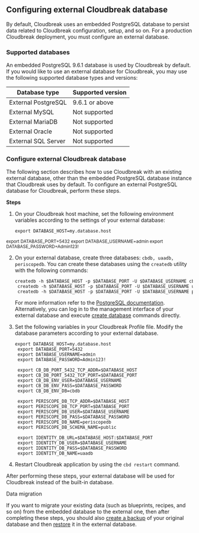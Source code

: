 ## Configuring external Cloudbreak database

By default, Cloudbreak uses an embedded PostgreSQL database to persist data related to Cloudbreak configuration, setup, and so on. For a production Cloudbreak deployment, you must configure an external database. 

### Supported databases

An embedded PostgreSQL 9.6.1 database is used by Cloudbreak by default. If you would like to
use an external database for Cloudbreak, you may use the following supported database types and versions: 

| Database type | Supported version |
|---|---| 
| External PostgreSQL | 9.6.1 or above |
| External MySQL | Not supported |
| External MariaDB | Not supported |
| External Oracle | Not supported |
| External SQL Server | Not supported |


### Configure external Cloudbreak database

The following section describes how to use Cloudbreak with an existing external database, other than
the embedded PostgreSQL database instance that Cloudbreak uses by default. To configure an external PostgreSQL database for Cloudbreak, perform these steps. 

**Steps**

1. On your Cloudbreak host machine, set the following environment variables according to the settings of your external database: 

    <pre><small>export DATABASE_HOST=my.database.host
export DATABASE_PORT=5432
export DATABASE_USERNAME=admin
export DATABASE_PASSWORD=Admin123!
    </small></pre>
 
2. On your external database, create three databases: `cbdb, uaadb, periscopedb`. You can create these databases using the `createdb` utility with the following commands:
   
    <pre><small>createdb -h $DATABASE_HOST -p $DATABASE_PORT -U $DATABASE_USERNAME cbdb
    createdb -h $DATABASE_HOST -p $DATABASE_PORT -U $DATABASE_USERNAME uaadb
    createdb -h $DATABASE_HOST -p $DATABASE_PORT -U $DATABASE_USERNAME periscopedb</small></pre>
            
    For more information refer to the [PostgreSQL documentation](https://www.postgresql.org/docs/9.6/static/app-createdb.html).   
    Alternatively, you can log in to the management interface of your external database and execute [create database](https://www.postgresql.org/docs/9.6/static/sql-createdatabase.html) commands directly. 
     
     
3. Set the following variables in your Cloudbreak Profile file. Modify the database parameters according to your external database.

    <pre><small>export DATABASE_HOST=my.database.host
    export DATABASE_PORT=5432
    export DATABASE_USERNAME=admin
    export DATABASE_PASSWORD=Admin123!
    
    export CB_DB_PORT_5432_TCP_ADDR=$DATABASE_HOST
    export CB_DB_PORT_5432_TCP_PORT=$DATABASE_PORT
    export CB_DB_ENV_USER=$DATABASE_USERNAME
    export CB_DB_ENV_PASS=$DATABASE_PASSWORD
    export CB_DB_ENV_DB=cbdb
    
    export PERISCOPE_DB_TCP_ADDR=$DATABASE_HOST
    export PERISCOPE_DB_TCP_PORT=$DATABASE_PORT
    export PERISCOPE_DB_USER=$DATABASE_USERNAME
    export PERISCOPE_DB_PASS=$DATABASE_PASSWORD
    export PERISCOPE_DB_NAME=periscopedb
    export PERISCOPE_DB_SCHEMA_NAME=public
    
    export IDENTITY_DB_URL=$DATABASE_HOST:$DATABASE_PORT
    export IDENTITY_DB_USER=$DATABASE_USERNAME
    export IDENTITY_DB_PASS=$DATABASE_PASSWORD
    export IDENTITY_DB_NAME=uaadb</small></pre>
    

3. Restart Cloudbreak application by using the `cbd restart` command. 

After performing these steps, your external database will be used for Cloudbreak instead of the built-in database. 

<div class="note">		
<p class="first admonition-title">Data migration</p>  
<p class="last"> If you want to migrate your existing data (such as  blueprints, recipes, and so on) from the embedded database to the external one, then after completing these steps, you should also  <a href="../cb-migrate/#back-up-cloudbreak-database">create a backup</a> of your original database and then <a href="../cb-migrate#populate-database-with-dump-from-original-cloudbreak-instance">restore</a> it in the external database.   		
</p>		
</div>


